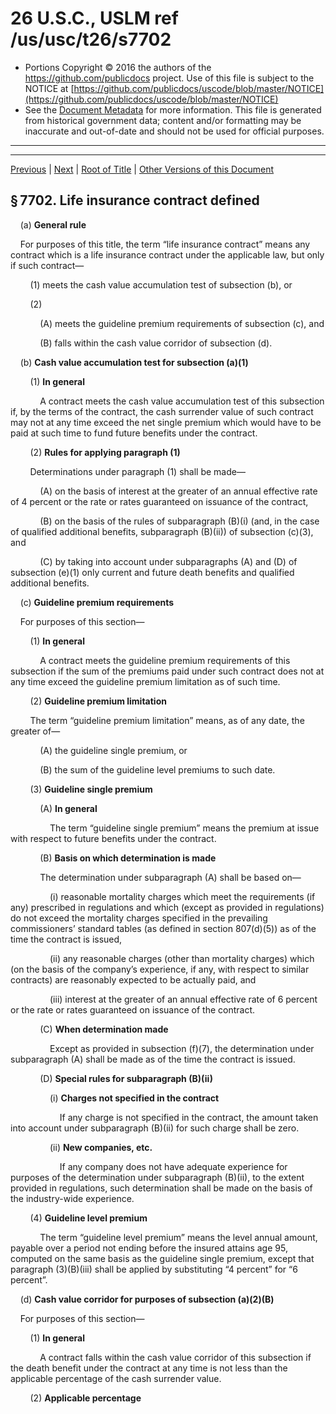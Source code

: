 ---
---

# 26 U.S.C., USLM ref /us/usc/t26/s7702

* Portions Copyright © 2016 the authors of the https://github.com/publicdocs project.
  Use of this file is subject to the NOTICE at [https://github.com/publicdocs/uscode/blob/master/NOTICE](https://github.com/publicdocs/uscode/blob/master/NOTICE)
* See the [Document Metadata](././../../../../..//README.md) for more information.
  This file is generated from historical government data; content and/or formatting may be inaccurate and out-of-date and should not be used for official purposes.

----------
----------

[Previous](./../../../../..//us/usc/t26/stF/ch79/m__us_usc_t26_s7701.md) | [Next](./../../../../..//us/usc/t26/stF/ch79/m__us_usc_t26_s7702A.md) | [Root of Title](./../../../../../) | [Other Versions of this Document](https://publicdocs.github.io/go/links?ns=uslm&ref=%2Fus%2Fusc%2Ft26%2Fs7702)

## § 7702. Life insurance contract defined

    (a) __General rule__ 

    For purposes of this title, the term “life insurance contract” means any contract which is a life insurance contract under the applicable law, but only if such contract—

        (1) meets the cash value accumulation test of subsection (b), or

        (2)

            (A) meets the guideline premium requirements of subsection (c), and

            (B) falls within the cash value corridor of subsection (d).

    (b) __Cash value accumulation test for subsection (a)(1)__ 

        (1) __In general__ 

            A contract meets the cash value accumulation test of this subsection if, by the terms of the contract, the cash surrender value of such contract may not at any time exceed the net single premium which would have to be paid at such time to fund future benefits under the contract.

        (2) __Rules for applying paragraph (1)__ 

        Determinations under paragraph (1) shall be made—

            (A) on the basis of interest at the greater of an annual effective rate of 4 percent or the rate or rates guaranteed on issuance of the contract,

            (B) on the basis of the rules of subparagraph (B)(i) (and, in the case of qualified additional benefits, subparagraph (B)(ii)) of subsection (c)(3), and

            (C) by taking into account under subparagraphs (A) and (D) of subsection (e)(1) only current and future death benefits and qualified additional benefits.

    (c) __Guideline premium requirements__ 

    For purposes of this section—

        (1) __In general__ 

            A contract meets the guideline premium requirements of this subsection if the sum of the premiums paid under such contract does not at any time exceed the guideline premium limitation as of such time.

        (2) __Guideline premium limitation__ 

        The term “guideline premium limitation” means, as of any date, the greater of—

            (A) the guideline single premium, or

            (B) the sum of the guideline level premiums to such date.

        (3) __Guideline single premium__ 

            (A) __In general__ 

                The term “guideline single premium” means the premium at issue with respect to future benefits under the contract.

            (B) __Basis on which determination is made__ 

            The determination under subparagraph (A) shall be based on—

                (i) reasonable mortality charges which meet the requirements (if any) prescribed in regulations and which (except as provided in regulations) do not exceed the mortality charges specified in the prevailing commissioners’ standard tables (as defined in section 807(d)(5)) as of the time the contract is issued,

                (ii) any reasonable charges (other than mortality charges) which (on the basis of the company’s experience, if any, with respect to similar contracts) are reasonably expected to be actually paid, and

                (iii) interest at the greater of an annual effective rate of 6 percent or the rate or rates guaranteed on issuance of the contract.

            (C) __When determination made__ 

                Except as provided in subsection (f)(7), the determination under subparagraph (A) shall be made as of the time the contract is issued.

            (D) __Special rules for subparagraph (B)(ii)__ 

                (i) __Charges not specified in the contract__ 

                    If any charge is not specified in the contract, the amount taken into account under subparagraph (B)(ii) for such charge shall be zero.

                (ii) __New companies, etc.__ 

                    If any company does not have adequate experience for purposes of the determination under subparagraph (B)(ii), to the extent provided in regulations, such determination shall be made on the basis of the industry-wide experience.

        (4) __Guideline level premium__ 

            The term “guideline level premium” means the level annual amount, payable over a period not ending before the insured attains age 95, computed on the same basis as the guideline single premium, except that paragraph (3)(B)(iii) shall be applied by substituting “4 percent” for “6 percent”.

    (d) __Cash value corridor for purposes of subsection (a)(2)(B)__ 

    For purposes of this section—

        (1) __In general__ 

            A contract falls within the cash value corridor of this subsection if the death benefit under the contract at any time is not less than the applicable percentage of the cash surrender value.

        (2) __Applicable percentage__ 

<table>

          <tr>

            <td colspan="2"> 

        In the case of an insured

         with an attained age as

         of the beginning of the

         contract year of:  </td>

            <td colspan="2"> 

        The applicable percentage

         shall decrease by a

         ratable portion for each

         full year:  </td>

  </tr>

          <tr>

            <td> 

        More than:  </td>

            <td> 

        But not

        more than:  </td>

            <td> 

        From:  </td>

            <td> 

        To:  </td>

  </tr>

          <tr>

            <td> 

        0  </td>

            <td> 

        40  </td>

            <td> 

         250  </td>

            <td> 

        250  </td>

  </tr>

          <tr>

            <td> 

        40  </td>

            <td> 

        45  </td>

            <td> 

         250  </td>

            <td> 

        215  </td>

  </tr>

          <tr>

            <td> 

        45  </td>

            <td> 

        50  </td>

            <td> 

         215  </td>

            <td> 

        185  </td>

  </tr>

          <tr>

            <td> 

        50  </td>

            <td> 

        55  </td>

            <td> 

         185  </td>

            <td> 

        150  </td>

  </tr>

          <tr>

            <td> 

        55  </td>

            <td> 

        60  </td>

            <td> 

         150  </td>

            <td> 

        130  </td>

  </tr>

          <tr>

            <td> 

        60  </td>

            <td> 

        65  </td>

            <td> 

         130  </td>

            <td> 

        120  </td>

  </tr>

          <tr>

            <td> 

        65  </td>

            <td> 

        70  </td>

            <td> 

         120  </td>

            <td> 

        115  </td>

  </tr>

          <tr>

            <td> 

        70  </td>

            <td> 

        75  </td>

            <td> 

         115  </td>

            <td> 

        105  </td>

  </tr>

          <tr>

            <td> 

        75  </td>

            <td> 

        90  </td>

            <td> 

         105  </td>

            <td> 

        105  </td>

  </tr>

          <tr>

            <td> 

        90  </td>

            <td> 

        95  </td>

            <td> 

         105  </td>

            <td> 

        100.  </td>

  </tr>

        </table>

    (e) __Computational rules__ 

        (1) __In general__ 

        For purposes of this section (other than subsection (d))—

            (A) the death benefit (and any qualified additional benefit) shall be deemed not to increase,

            (B) the maturity date, including the date on which any benefit described in subparagraph (C) is payable, shall be deemed to be no earlier than the day on which the insured attains age 95, and no later than the day on which the insured attains age 100,

            (C) the death benefits shall be deemed to be provided until the maturity date determined by taking into account subparagraph (B), and

            (D) the amount of any endowment benefit (or sum of endowment benefits, including any cash surrender value on the maturity date determined by taking into account subparagraph (B)) shall be deemed not to exceed the least amount payable as a death benefit at any time under the contract.

        (2) __Limited increases in death benefit permitted__ 

        Notwithstanding paragraph (1)(A)—

            (A) for purposes of computing the guideline level premium, an increase in the death benefit which is provided in the contract may be taken into account but only to the extent necessary to prevent a decrease in the excess of the death benefit over the cash surrender value of the contract,

            (B) for purposes of the cash value accumulation test, the increase described in subparagraph (A) may be taken into account if the contract will meet such test at all times assuming that the net level reserve (determined as if level annual premiums were paid for the contract over a period not ending before the insured attains age 95) is substituted for the net single premium, and

            (C)

             for purposes of the cash value accumulation test, the death benefit increases may be taken into account if the contract—

                (i) has an initial death benefit of $5,000 or less and a maximum death benefit of $25,000 or less,

                (ii) provides for a fixed predetermined annual increase not to exceed 10 percent of the initial death benefit or 8 percent of the death benefit at the end of the preceding year, and

                (iii) was purchased to cover payment of burial expenses or in connection with prearranged funeral expenses.

            For purposes of subparagraph (C), the initial death benefit of a contract shall be determined by treating all contracts issued to the same contract owner as 1 contract.

    (f) __Other definitions and special rules__ 

    For purposes of this section—

        (1) __Premiums paid__ 

            (A) __In general__ 

                The term “premiums paid” means the premiums paid under the contract less amounts (other than amounts includible in gross income) to which section 72(e) applies and less any excess premiums with respect to which there is a distribution described in subparagraph (B) or (E) of paragraph (7) and any other amounts received with respect to the contract which are specified in regulations.

            (B) __Treatment of certain premiums returned to policyholder__ 

                If, in order to comply with the requirements of subsection (a)(2)(A), any portion of any premium paid during any contract year is returned by the insurance company (with interest) within 60 days after the end of a contract year, the amount so returned (excluding interest) shall be deemed to reduce the sum of the premiums paid under the contract during such year.

            (C) __Interest returned includible in gross income__ 

                Notwithstanding the provisions of section 72(e), the amount of any interest returned as provided in subparagraph (B) shall be includible in the gross income of the recipient.

        (2) __Cash values__ 

            (A) __Cash surrender value__ 

                The cash surrender value of any contract shall be its cash value determined without regard to any surrender charge, policy loan, or reasonable termination dividends.

            (B) __Net surrender value__ 

                The net surrender value of any contract shall be determined with regard to surrender charges but without regard to any policy loan.

        (3) __Death benefit__ 

            The term “death benefit” means the amount payable by reason of the death of the insured (determined without regard to any qualified additional benefits).

        (4) __Future benefits__ 

            The term “future benefits” means death benefits and endowment benefits.

        (5) __Qualified additional benefits__ 

            (A) __In general__ 

            The term “qualified additional benefits” means any—

                (i) guaranteed insurability,

                (ii) accidental death or disability benefit,

                (iii) family term coverage,

                (iv) disability waiver benefit, or

                (v) other benefit prescribed under regulations.

            (B) __Treatment of qualified additional benefits__ 

                For purposes of this section, qualified additional benefits shall not be treated as future benefits under the contract, but the charges for such benefits shall be treated as future benefits.

            (C) __Treatment of other additional benefits__ 

            In the case of any additional benefit which is not a qualified additional benefit—

                (i) such benefit shall not be treated as a future benefit, and

                (ii) any charge for such benefit which is not prefunded shall not be treated as a premium.

        (6) __Premium payments not disqualifying contract__ 

            The payment of a premium which would result in the sum of the premiums paid exceeding the guideline premium limitation shall be disregarded for purposes of subsection (a)(2) if the amount of such premium does not exceed the amount necessary to prevent the termination of the contract on or before the end of the contract year (but only if the contract will have no cash surrender value at the end of such extension period).

        (7) __Adjustments__ 

            (A) __In general__ 

                If there is a change in the benefits under (or in other terms of) the contract which was not reflected in any previous determination or adjustment made under this section, there shall be proper adjustments in future determinations made under this section.

            (B) __Rule for certain changes during first 15 years__ 

            If—

                (i) a change described in subparagraph (A) reduces benefits under the contract,

                (ii) the change occurs during the 15-year period beginning on the issue date of the contract, and

                (iii) a cash distribution is made to the policyholder as a result of such change,

                section 72 (other than subsection (e)(5) thereof) shall apply to such cash distribution to the extent it does not exceed the recapture ceiling determined under subparagraph (C) or (D) (whichever applies).

            (C) __Recapture ceiling where change occurs during first 5 years__ 

            If the change referred to in subparagraph (B)(ii) occurs during the 5-year period beginning on the issue date of the contract, the recapture ceiling is—

                (i)

                 in the case of a contract to which subsection (a)(1) applies, the excess of—

                    (I) the cash surrender value of the contract, immediately before the reduction, over

                    (II) the net single premium (determined under subsection (b)), immediately after the reduction, or

                (ii)

                 in the case of a contract to which subsection (a)(2) applies, the greater of—

                    (I) the excess of the aggregate premiums paid under the contract, immediately before the reduction, over the guideline premium limitation for the contract (determined under subsection (c)(2), taking into account the adjustment described in subparagraph (A)), or

                    (II) the excess of the cash surrender value of the contract, immediately before the reduction, over the cash value corridor of subsection (d) (determined immediately after the reduction).

            (D) __Recapture ceiling where change occurs after 5th year and before 16th year__ 

                If the change referred to in subparagraph (B) occurs after the 5-year period referred to under subparagraph (C), the recapture ceiling is the excess of the cash surrender value of the contract, immediately before the reduction, over the cash value corridor of subsection (d) (determined immediately after the reduction and whether or not subsection (d) applies to the contract).

            (E) __Treatment of certain distributions made in anticipation of benefit reductions__ 

                Under regulations prescribed by the Secretary, subparagraph (B) shall apply also to any distribution made in anticipation of a reduction in benefits under the contract. For purposes of the preceding sentence, appropriate adjustments shall be made in the provisions of subparagraphs (C) and (D); and any distribution which reduces the cash surrender value of a contract and which is made within 2 years before a reduction in benefits under the contract shall be treated as made in anticipation of such reduction.

        (8) __Correction of errors__ 

        If the taxpayer establishes to the satisfaction of the Secretary that—

            (A) the requirements described in subsection (a) for any contract year were not satisfied due to reasonable error, and

            (B) reasonable steps are being taken to remedy the error,

            the Secretary may waive the failure to satisfy such requirements.

        (9) __Special rule for variable life insurance contracts__ 

            In the case of any contract which is a variable contract (as defined in section 817), the determination of whether such contract meets the requirements of subsection (a) shall be made whenever the death benefits under such contract change but not less frequently than once during each 12-month period.

    (g) __Treatment of contracts which do not meet subsection (a) test__ 

        (1) __Income inclusion__ 

            (A) __In general__ 

                If at any time any contract which is a life insurance contract under the applicable law does not meet the definition of life insurance contract under subsection (a), the income on the contract for any taxable year of the policyholder shall be treated as ordinary income received or accrued by the policyholder during such year.

            (B) __Income on the contract__ 

            For purposes of this paragraph, the term “income on the contract” means, with respect to any taxable year of the policyholder, the excess of—

                (i)

                 the sum of—

                    (I) the increase in the net surrender value of the contract during the taxable year, and

                    (II) the cost of life insurance protection provided under the contract during the taxable year, over

                (ii) the premiums paid (as defined in subsection (f)(1)) under the contract during the taxable year.

            (C) __Contracts which cease to meet definition__ 

                If, during any taxable year of the policyholder, a contract which is a life insurance contract under the applicable law ceases to meet the definition of life insurance contract under subsection (a), the income on the contract for all prior taxable years shall be treated as received or accrued during the taxable year in which such cessation occurs.

            (D) __Cost of life insurance protection__ 

            For purposes of this paragraph, the cost of life insurance protection provided under the contract shall be the lesser of—

                (i) the cost of individual insurance on the life of the insured as determined on the basis of uniform premiums (computed on the basis of 5-year age brackets) prescribed by the Secretary by regulations, or

                (ii) the mortality charge (if any) stated in the contract.

        (2) __Treatment of amount paid on death of insured__ 

            If any contract which is a life insurance contract under the applicable law does not meet the definition of life insurance contract under subsection (a), the excess of the amount paid by the reason of the death of the insured over the net surrender value of the contract shall be deemed to be paid under a life insurance contract for purposes of section 101 and subtitle B.

        (3) __Contract continues to be treated as insurance contract__ 

            If any contract which is a life insurance contract under the applicable law does not meet the definition of life insurance contract under subsection (a), such contract shall, notwithstanding such failure, be treated as an insurance contract for purposes of this title.

    (h) __Endowment contracts receive same treatment__ 

        (1) __In general__ 

            References in subsections (a) and (g) to a life insurance contract shall be treated as including references to a contract which is an endowment contract under the applicable law.

        (2) __Definition of endowment contract__ 

            For purposes of this title (other than paragraph (1)), the term “endowment contract” means a contract which is an endowment contract under the applicable law and which meets the requirements of subsection (a).

    (i) __Transitional rule for certain 20-pay contracts__ 

        (1) __In general__ 

            In the case of a qualified 20-pay contract, this section shall be applied by substituting “3 percent” for “4 percent” in subsection (b)(2).

        (2) __Qualified 20-pay contract__ 

        For purposes of paragraph (1), the term “qualified 20-pay contract” means any contract which—

            (A) requires at least 20 nondecreasing annual premium payments, and

            (B) is issued pursuant to an existing plan of insurance.

        (3) __Existing plan of insurance__ 

            For purposes of this subsection, the term “existing plan of insurance” means, with respect to any contract, any plan of insurance which was filed by the company issuing such contract in 1 or more States before September 28, 1983, and is on file in the appropriate State for such contract.

    (j) __Certain church self-funded death benefit plans treated as life insurance__ 

        (1) __In general__ 

            In determining whether any plan or arrangement described in paragraph (2) is a life insurance contract, the requirement of subsection (a) that the contract be a life insurance contract under applicable law shall not apply.

        (2) __Description__ 

        For purposes of this subsection, a plan or arrangement is described in this paragraph if—

            (A) such plan or arrangement provides for the payment of benefits by reason of the death of the individuals covered under such plan or arrangement, and

            (B) such plan or arrangement is provided by a church for the benefit of its employees and their beneficiaries, directly or through an organization described in section 414(e)(3)(A) or an organization described in section 414(e)(3)(B)(ii).

        (3) __Definitions__ 

        For purposes of this subsection—

            (A) __Church__ 

                The term “church” means a church or a convention or association of churches.

            (B) __Employee__ 

                The term “employee” includes an employee described in section 414(e)(3)(B).

    (k) __Regulations__ 

        The Secretary shall prescribe such regulations as may be necessary or appropriate to carry out the purposes of this section.

(Added [Pub. L. 98–369, div. A, title II, § 221(a)][/us/pl/98/369/s221/a], July 18, 1984, [98 Stat. 767][/us/stat/98/767]; amended [Pub. L. 99–514, title XVIII, § 1825(a)][/us/pl/99/514/s1825/a]–(c), Oct. 22, 1986, [100 Stat. 2846–2848][/us/stat/100/2846-2848]; [Pub. L. 100–647, title V, § 5011(a)][/us/pl/100/647/s5011/a], (b), title VI, § 6078(a), Nov. 10, 1988, [102 Stat. 3660][/us/stat/102/3660], 3661, 3709.)

 __Amendments__ 

    1988—Subsec. (c)(3)(B)(i), (ii). [Pub. L. 100–647, § 5011(a)][/us/pl/100/647/s5011/a], added cls. (i) and (ii) and struck out former cls. (i) and (ii) which read as follows:

    “(i) the mortality charges specified in the contract (or, if none is specified, the mortality charges used in determining the statutory reserves for such contract),

    “(ii) any charges (not taken into account under clause (i)) specified in the contract (the amount of any charge not so specified shall be treated as zero), and”.

    Subsec. (c)(3)(D). [Pub. L. 100–647, § 5011(b)][/us/pl/100/647/s5011/b], added subpar. (D).

    Subsecs. (j), (k). [Pub. L. 100–647, § 6078(a)][/us/pl/100/647/s6078/a], added subsec. (j) and redesignated former subsec. (j) as (k).

    1986—Subsec. (b)(2)(C). [Pub. L. 99–514, § 1825(a)(2)][/us/pl/99/514/s1825/a/2], substituted “subparagraphs (A) and (D)” for “subparagraphs (A) and (C)”.

    Subsec. (e)(1). [Pub. L. 99–514, § 1825(a)(3)][/us/pl/99/514/s1825/a/3], inserted “(other than subsection (d))” after “section”.

    Subsec. (e)(1)(B). [Pub. L. 99–514, § 1825(a)(1)(A)][/us/pl/99/514/s1825/a/1/A], substituted “shall be deemed to be no earlier than” for “shall be no earlier than”.

    Subsec. (e)(1)(C). [Pub. L. 99–514, § 1821(a)(1)(C)][/us/pl/99/514/s1821/a/1/C], added subpar. (C). Former subpar. (C) redesignated (D).

    Subsec. (e)(1)(D). [Pub. L. 99–514, § 1821(a)(1)(C)][/us/pl/99/514/s1821/a/1/C], (D), redesignated subpar. (C) as (D) and substituted “the maturity date determined by taking into account subparagraph (B)” for “the maturity date described in subparagraph (B)”.

    Subsec. (e)(2)(C). [Pub. L. 99–514, § 1825(a)(4)][/us/pl/99/514/s1825/a/4], added subpar. (C).

    Subsec. (f)(1)(A). [Pub. L. 99–514, § 1825(b)(2)][/us/pl/99/514/s1825/b/2], substituted “less any excess premiums with respect to which there is a distribution described in subparagraph (B) or (E) of paragraph (7) and any other amounts received” for “less any other amounts received”.

    Subsec. (f)(7). [Pub. L. 99–514, § 1825(b)(1)][/us/pl/99/514/s1825/b/1], amended par. (7) generally. Prior to amendment, par. (7)(A), in general, read as follows: “In the event of a change in the future benefits or any qualified additional benefit (or in any other terms) under the contract which was not reflected in any previous determination made under this section, under regulations prescribed by the Secretary, there shall be proper adjustments in future determinations made under this section.”, and par. (7)(B), certain changes treated as exchange, read as follows: “In the case of any change which reduces the future benefits under the contract, such change shall be treated as an exchange of the contract for another contract.”

    Subsec. (g)(1)(B)(ii). [Pub. L. 99–514, § 1825(c)][/us/pl/99/514/s1825/c], amended cl. (ii) generally. Prior to amendment, cl. (ii) read as follows: “the amount of premiums paid under the contract during the taxable year reduced by any policyholder dividends received during such taxable year.”

 __Effective Date of 1988 Amendment__ 

[Pub. L. 100–647, title V, § 5011(d)][/us/pl/100/647/s5011/d], Nov. 10, 1988, [102 Stat. 3661][/us/stat/102/3661], provided that: 

> “The amendments made by this section \[amending this section\] shall apply to contracts entered into on or after October 21, 1988.”

[Pub. L. 100–647, title VI, § 6078(b)][/us/pl/100/647/s6078/b], Nov. 10, 1988, [102 Stat. 3709][/us/stat/102/3709], provided that: 

> “The amendment made by subsection (a) \[amending this section\] shall take effect as if included in the amendment made by section 221(a) of the Tax Reform Act of 1984 \[[Pub. L. 98–369][/us/pl/98/369], which enacted this section\].”

 __Effective Date of 1986 Amendment__ 

    [Pub. L. 99–514, title XVIII, § 1825(a)(4)][/us/pl/99/514/s1825/a/4], Oct. 22, 1986, [100 Stat. 2846][/us/stat/100/2846], as amended by [Pub. L. 100–647, title I, § 1018(j)][/us/pl/100/647/s1018/j], Nov. 10, 1988, [102 Stat. 3583][/us/stat/102/3583], provided that the amendment made by that section is effective with respect to contracts entered into after Oct. 22, 1986.

    Amendment by section 1825(a)(1)–(3), (b), (c) of [Pub. L. 99–514][/us/pl/99/514] effective, except as otherwise provided, as if included in the provisions of the Tax Reform Act of 1984, [Pub. L. 98–369, div. A][/us/pl/98/369], to which such amendment relates, see [section 1881 of Pub. L. 99–514][/us/pl/99/514/s1881], set out as a note under [section 48 of this title][/us/usc/t26/s48].

 __Effective Date__ 

[Pub. L. 98–369, div. A, title II, § 221(d)][/us/pl/98/369/s221/d], July 18, 1984, [98 Stat. 772][/us/stat/98/772], as amended by [Pub. L. 99–514, § 2][/us/pl/99/514/s2], title XVIII, §§ 1825(e), 1899A(69), Oct. 22, 1986, [100 Stat. 2095][/us/stat/100/2095], 2848, 2962, provided that:

>     “(1) __In general.—__ 

>     Except as otherwise provided in this subsection, the amendments made by this section \[enacting this section and amending [section 101 of this title][/us/usc/t26/s101] and provisions set out as a note under [section 101 of this title][/us/usc/t26/s101]\] shall apply to contracts issued after December 31, 1984, in taxable years ending after such date.

>     “(2) __Special rule for certain contracts issued after__  __june 30, 1984__  __.—__ 

>         “(A) __General rule.—__ 

>         Except as otherwise provided in this paragraph, the amendments made by this section shall apply also to any contract issued after June 30, 1984, which provides an increasing death benefit and has premium funding more rapid than 10-year level premium payments.

>         “(B) __Exception for certain contracts.—__ 

>         Subparagraph (A) shall not apply to any contract if—

>             “(i) such contract (whether or not a flexible premium contract) would meet the requirements of section 101(f) of the Internal Revenue Code of 1986 \[formerly I.R.C. 1954\],

>             “(ii)

>              such contract is not a flexible premium life insurance contract (within the meaning of section 101(f) of such Code) and would meet the requirements of section 7702 of such Code determined by—

>                 “(I) substituting ‘3 percent’ for ‘4 percent’ in section 7702(b)(2) of such Code, and

>                 “(II) treating subparagraph (B) of section 7702(e)(1) of such Code as if it read as follows: ‘the maturity date shall be the latest maturity date permitted under the contract, but not less than 20 years after the date of issue or (if earlier) age 95’, or

>             “(iii)

>              under such contract—

>                 “(I) the premiums (including any policy fees) will be adjusted from time-to-time to reflect the level amount necessary (but not less than zero) at the time of such adjustment to provide a level death benefit assuming interest crediting and an annual effective interest rate of not less than 3 percent, or

>                 “(II) at the option of the insured, in lieu of an adjustment under subclause (I) there will be a comparable adjustment in the amount of the death benefit.

>         “(C) __Certain contracts issued before__  __october 1, 1984__  __.—__ 

>             “(i) __In general.—__ 

>             Subparagraph (A) shall be applied by substituting ‘September 30, 1984’ for ‘June 30, 1984’ in the case of a contract—

>                 “(I) which would meet the requirements of section 7702 of such Code if ‘3 percent’ were substituted for ‘4 percent’ in section 7702(b)(2) of such Code, and the rate or rates guaranteed on issuance of the contract were determined without regard to any mortality charges and any initial excess interest guarantees, and

>                 “(II) the cash surrender value of which does not at any time exceed the net single premium which would have to be paid at such time to fund future benefits under the contract.

>             “(ii) __Definitions.—__ 

>             For purposes of clause (i)—

>                 “(I) __In general.—__ 

>                 Except as provided in subclause (II), terms used in clause (i) shall have the same meanings as when used in section 7702 of such Code.

>                 “(II) __Net single premium.—__ 

>                 The term ‘net single premium’ shall be determined by substituting ‘3 percent’ for ‘4 percent’ in section 7702(b)(2) of such Code, by using the 1958 standard ordinary mortality and morbidity tables of the National Association of Insurance Commissioners, and by assuming a level death benefit.

>     “(3) __Transitional rule for certain existing plans of insurance.—__ 

>     A plan of insurance on file in 1 or more States before September 28, 1983, shall be treated for purposes of section 7702(i)(3) of such Code as a plan of insurance on file in 1 or more States before September 28, 1983, without regard to whether such plan of insurance is modified after September 28, 1983, to permit the crediting of excess interest or similar amounts annually and not monthly under contracts issued pursuant to such plan of insurance.

>     “(4) __Extension of flexible premium contract provisions.—__ 

>     The amendments made by subsection (b) \[amending [section 101 of this title][/us/usc/t26/s101] and provisions set out as a note under [section 101 of this title][/us/usc/t26/s101]\] shall take effect on January 1, 1984.

>     “(5) __Special rule for master contract.—__ 

>     For purposes of this subsection, in the case of a master contract, the date taken into account with respect to any insured shall be the first date on which such insured is covered under such contract.”

 __Interim Rules; Regulations; Standards Before Regulations Take Effect__ 

[Pub. L. 100–647, title V, § 5011(c)][/us/pl/100/647/s5011/c], Nov. 10, 1988, [102 Stat. 3661][/us/stat/102/3661], provided that:

>     “(1) __Regulations.—__ 

>     Not later than January 1, 1990, the Secretary of the Treasury (or his delegate) shall issue regulations under section 7702(c)(3)(B)(i) of the 1986 Code (as amended by subsection (a)).

>     “(2) __Standards before regulations take effect.—__ 

>     In the case of any contract to which the amendments made by this section \[amending this section\] apply and which is issued before the effective date of the regulations required under paragraph (1), mortality charges which do not differ materially from the charges actually expected to be imposed by the company (taking into account any relevant characteristic of the insured of which the company is aware) shall be treated as meeting the requirements of clause (i) of section 7702(c)(3)(B) of the 1986 Code (as amended by subsection (a)).”

 __Plan Amendments Not Required Until January 1, 1989__ 

    For provisions directing that if any amendments made by subtitle A or subtitle C of title XI \[§§ 1101–1147 and 1171–1177\] or title XVIII \[§§ 1800–1899A\] of [Pub. L. 99–514][/us/pl/99/514] require an amendment to any plan, such plan amendment shall not be required to be made before the first plan year beginning on or after Jan. 1, 1989, see [section 1140 of Pub. L. 99–514][/us/pl/99/514/s1140], as amended, set out as a note under [section 401 of this title][/us/usc/t26/s401].

 __Treatment of Flexible Premium Contracts Issued During 1984 Which Meet New Requirements__ 

[Pub. L. 98–369, div. A, title II, § 221(b)(3)][/us/pl/98/369/s221/b/3], as added by [Pub. L. 99–514, title XVIII, § 1825(d)][/us/pl/99/514/s1825/d], Oct. 22, 1986, [100 Stat. 2848][/us/stat/100/2848], provided that: 

> “Any flexible premium contract issued during 1984 which meets the requirements of section 7702 of the Internal Revenue Code of 1954 \[now 1986\] (as added by this section) shall be treated as meeting the requirements of section 101(f) of such Code.”

----------

[Previous](./../../../../..//us/usc/t26/stF/ch79/m__us_usc_t26_s7701.md) | [Next](./../../../../..//us/usc/t26/stF/ch79/m__us_usc_t26_s7702A.md) | [Root of Title](./../../../../../) | [Other Versions of this Document](https://publicdocs.github.io/go/links?ns=uslm&ref=%2Fus%2Fusc%2Ft26%2Fs7702)

----------
----------

[/us/pl/98/369/s221/a]: https://publicdocs.github.io/go/links?ns=uslm&ref=%2Fus%2Fpl%2F98%2F369%2Fs221%2Fa
[/us/stat/98/767]: https://publicdocs.github.io/go/links?ns=uslm&ref=%2Fus%2Fstat%2F98%2F767
[/us/pl/99/514/s1825/a]: https://publicdocs.github.io/go/links?ns=uslm&ref=%2Fus%2Fpl%2F99%2F514%2Fs1825%2Fa
[/us/stat/100/2846-2848]: https://publicdocs.github.io/go/links?ns=uslm&ref=%2Fus%2Fstat%2F100%2F2846-2848
[/us/pl/100/647/s5011/a]: https://publicdocs.github.io/go/links?ns=uslm&ref=%2Fus%2Fpl%2F100%2F647%2Fs5011%2Fa
[/us/stat/102/3660]: https://publicdocs.github.io/go/links?ns=uslm&ref=%2Fus%2Fstat%2F102%2F3660
[/us/pl/100/647/s5011/a]: https://publicdocs.github.io/go/links?ns=uslm&ref=%2Fus%2Fpl%2F100%2F647%2Fs5011%2Fa
[/us/pl/100/647/s5011/b]: https://publicdocs.github.io/go/links?ns=uslm&ref=%2Fus%2Fpl%2F100%2F647%2Fs5011%2Fb
[/us/pl/100/647/s6078/a]: https://publicdocs.github.io/go/links?ns=uslm&ref=%2Fus%2Fpl%2F100%2F647%2Fs6078%2Fa
[/us/pl/99/514/s1825/a/2]: https://publicdocs.github.io/go/links?ns=uslm&ref=%2Fus%2Fpl%2F99%2F514%2Fs1825%2Fa%2F2
[/us/pl/99/514/s1825/a/3]: https://publicdocs.github.io/go/links?ns=uslm&ref=%2Fus%2Fpl%2F99%2F514%2Fs1825%2Fa%2F3
[/us/pl/99/514/s1825/a/1/A]: https://publicdocs.github.io/go/links?ns=uslm&ref=%2Fus%2Fpl%2F99%2F514%2Fs1825%2Fa%2F1%2FA
[/us/pl/99/514/s1821/a/1/C]: https://publicdocs.github.io/go/links?ns=uslm&ref=%2Fus%2Fpl%2F99%2F514%2Fs1821%2Fa%2F1%2FC
[/us/pl/99/514/s1821/a/1/C]: https://publicdocs.github.io/go/links?ns=uslm&ref=%2Fus%2Fpl%2F99%2F514%2Fs1821%2Fa%2F1%2FC
[/us/pl/99/514/s1825/a/4]: https://publicdocs.github.io/go/links?ns=uslm&ref=%2Fus%2Fpl%2F99%2F514%2Fs1825%2Fa%2F4
[/us/pl/99/514/s1825/b/2]: https://publicdocs.github.io/go/links?ns=uslm&ref=%2Fus%2Fpl%2F99%2F514%2Fs1825%2Fb%2F2
[/us/pl/99/514/s1825/b/1]: https://publicdocs.github.io/go/links?ns=uslm&ref=%2Fus%2Fpl%2F99%2F514%2Fs1825%2Fb%2F1
[/us/pl/99/514/s1825/c]: https://publicdocs.github.io/go/links?ns=uslm&ref=%2Fus%2Fpl%2F99%2F514%2Fs1825%2Fc
[/us/pl/100/647/s5011/d]: https://publicdocs.github.io/go/links?ns=uslm&ref=%2Fus%2Fpl%2F100%2F647%2Fs5011%2Fd
[/us/stat/102/3661]: https://publicdocs.github.io/go/links?ns=uslm&ref=%2Fus%2Fstat%2F102%2F3661
[/us/pl/100/647/s6078/b]: https://publicdocs.github.io/go/links?ns=uslm&ref=%2Fus%2Fpl%2F100%2F647%2Fs6078%2Fb
[/us/stat/102/3709]: https://publicdocs.github.io/go/links?ns=uslm&ref=%2Fus%2Fstat%2F102%2F3709
[/us/pl/98/369]: https://publicdocs.github.io/go/links?ns=uslm&ref=%2Fus%2Fpl%2F98%2F369
[/us/pl/99/514/s1825/a/4]: https://publicdocs.github.io/go/links?ns=uslm&ref=%2Fus%2Fpl%2F99%2F514%2Fs1825%2Fa%2F4
[/us/stat/100/2846]: https://publicdocs.github.io/go/links?ns=uslm&ref=%2Fus%2Fstat%2F100%2F2846
[/us/pl/100/647/s1018/j]: https://publicdocs.github.io/go/links?ns=uslm&ref=%2Fus%2Fpl%2F100%2F647%2Fs1018%2Fj
[/us/stat/102/3583]: https://publicdocs.github.io/go/links?ns=uslm&ref=%2Fus%2Fstat%2F102%2F3583
[/us/pl/99/514]: https://publicdocs.github.io/go/links?ns=uslm&ref=%2Fus%2Fpl%2F99%2F514
[/us/pl/98/369]: https://publicdocs.github.io/go/links?ns=uslm&ref=%2Fus%2Fpl%2F98%2F369
[/us/pl/99/514/s1881]: https://publicdocs.github.io/go/links?ns=uslm&ref=%2Fus%2Fpl%2F99%2F514%2Fs1881
[/us/usc/t26/s48]: https://publicdocs.github.io/go/links?ns=uslm&ref=%2Fus%2Fusc%2Ft26%2Fs48
[/us/pl/98/369/s221/d]: https://publicdocs.github.io/go/links?ns=uslm&ref=%2Fus%2Fpl%2F98%2F369%2Fs221%2Fd
[/us/stat/98/772]: https://publicdocs.github.io/go/links?ns=uslm&ref=%2Fus%2Fstat%2F98%2F772
[/us/pl/99/514/s2]: https://publicdocs.github.io/go/links?ns=uslm&ref=%2Fus%2Fpl%2F99%2F514%2Fs2
[/us/stat/100/2095]: https://publicdocs.github.io/go/links?ns=uslm&ref=%2Fus%2Fstat%2F100%2F2095
[/us/usc/t26/s101]: https://publicdocs.github.io/go/links?ns=uslm&ref=%2Fus%2Fusc%2Ft26%2Fs101
[/us/usc/t26/s101]: https://publicdocs.github.io/go/links?ns=uslm&ref=%2Fus%2Fusc%2Ft26%2Fs101
[/us/usc/t26/s101]: https://publicdocs.github.io/go/links?ns=uslm&ref=%2Fus%2Fusc%2Ft26%2Fs101
[/us/usc/t26/s101]: https://publicdocs.github.io/go/links?ns=uslm&ref=%2Fus%2Fusc%2Ft26%2Fs101
[/us/pl/100/647/s5011/c]: https://publicdocs.github.io/go/links?ns=uslm&ref=%2Fus%2Fpl%2F100%2F647%2Fs5011%2Fc
[/us/stat/102/3661]: https://publicdocs.github.io/go/links?ns=uslm&ref=%2Fus%2Fstat%2F102%2F3661
[/us/pl/99/514]: https://publicdocs.github.io/go/links?ns=uslm&ref=%2Fus%2Fpl%2F99%2F514
[/us/pl/99/514/s1140]: https://publicdocs.github.io/go/links?ns=uslm&ref=%2Fus%2Fpl%2F99%2F514%2Fs1140
[/us/usc/t26/s401]: https://publicdocs.github.io/go/links?ns=uslm&ref=%2Fus%2Fusc%2Ft26%2Fs401
[/us/pl/98/369/s221/b/3]: https://publicdocs.github.io/go/links?ns=uslm&ref=%2Fus%2Fpl%2F98%2F369%2Fs221%2Fb%2F3
[/us/pl/99/514/s1825/d]: https://publicdocs.github.io/go/links?ns=uslm&ref=%2Fus%2Fpl%2F99%2F514%2Fs1825%2Fd
[/us/stat/100/2848]: https://publicdocs.github.io/go/links?ns=uslm&ref=%2Fus%2Fstat%2F100%2F2848


